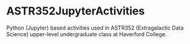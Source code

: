 # ASTR352JupyterActivities
Python (Jupyter) based activities used in ASTR352 (Extragalactic Data Science) upper-level undergraduate class at Haverford College. 
